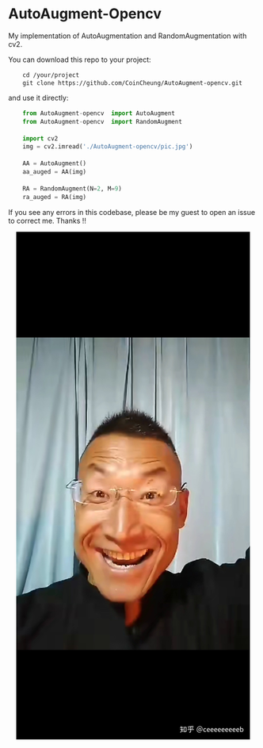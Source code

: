
# AutoAugment-Opencv

My implementation of AutoAugmentation and RandomAugmentation with cv2.

You can download this repo to your project:
```
    cd /your/project
    git clone https://github.com/CoinCheung/AutoAugment-opencv.git
``` 
and use it directly:
```python
    from AutoAugment-opencv  import AutoAugment
    from AutoAugment-opencv  import RandomAugment

    import cv2
    img = cv2.imread('./AutoAugment-opencv/pic.jpg')

    AA = AutoAugment()
    aa_auged = AA(img)

    RA = RandomAugment(N=2, M=9)
    ra_auged = RA(img)
```

If you see any errors in this codebase, please be my guest to open an issue to correct me. Thanks !!

<p align='center'>
<img src='pic.jpg'>
</p>

